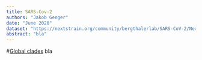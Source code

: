 ```yaml
---
title: SARS-Cov-2
authors: "Jakob Genger"
date: "June 2020"
dataset: "https://nextstrain.org/community/bergthalerlab/SARS-CoV-2/NextstrainAustria"
abstract: "bla"
---
```



#[Global clades](https://nextstrain.org/community/bergthalerlab/SARS-CoV-2/NextstrainAustria?c=region&d=map&p=map&r=region)
bla



